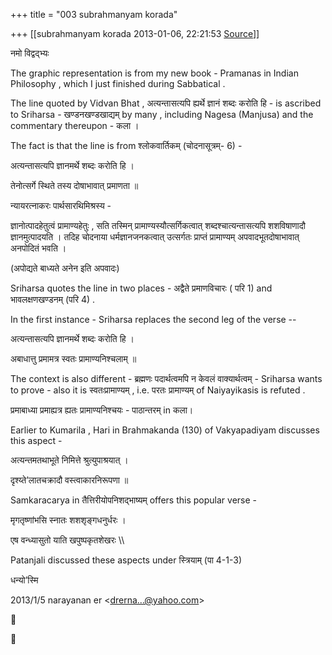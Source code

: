 +++
title = "003 subrahmanyam korada"

+++
[[subrahmanyam korada	2013-01-06, 22:21:53 [Source](https://groups.google.com/g/bvparishat/c/XtmLLB7L_tA)]]



नमो विद्वद्भ्यः

  

The graphic representation is from my new book - Pramanas in Indian Philosophy , which I just finished during Sabbatical .

  

The line quoted by Vidvan Bhat , अत्यन्तासत्यपि ह्यर्थे ज्ञानं शब्दः करोति हि - is ascribed to Sriharsa - खण्डनखण्डखाद्यम् by many , including Nagesa (Manjusa) and the commentary thereupon - कला ।  
  
The fact is that the line is from श्लोकवार्तिकम् (चोदनासूत्रम्- 6) -

  

अत्यन्तासत्यपि ज्ञानमर्थे शब्दः करोति हि ।

तेनोत्सर्गे स्थिते तस्य दोषाभावात् प्रमाणता ॥

  

न्यायरत्नाकरः पार्थसारथिमिश्रस्य -

  

ज्ञानोत्पादहेतुत्वं प्रामाण्यहेतुः , सति तस्मिन् प्रामाण्यस्यौत्सर्गिकत्वात् शब्दश्चात्यन्तासत्यपि शशविषाणादौ ज्ञानमुत्पादयति । तदिह चोदनाया धर्मज्ञानजनकत्वात् उत्सर्गतः प्राप्तं प्रामाण्यम् अपवादभूतदोषाभावात् अनपोदितं भवति ।

  

(अपोद्यते बाध्यते अनेन इति अपवादः)

  

Sriharsa quotes the line in two places - अद्वैते प्रमाणविचारः ( परि 1) and भावलक्षणखण्डनम् (परि 4) .

  

In the first instance - Sriharsa replaces the second leg of the verse --

  

अत्यन्तासत्यपि ज्ञानमर्थे शब्दः करोति हि ।

अबाधात्तु प्रमामत्र स्वतः प्रामाण्यनिश्चलाम् ॥

  

The context is also different - ब्रह्मणः पदार्थत्वमपि न केवलं वाक्यार्थत्वम् - Sriharsa wants to prove - also it is स्वतःप्रामाण्यम् , i.e. परतः प्रामाण्यम् of Naiyayikasis is refuted .

  

प्रमाबाध्या प्रमाह्यत्र  ह्यतः प्रामाण्यनिश्चयः - पाठान्तरम् in कला।

  

Earlier to Kumarila , Hari in Brahmakanda (130) of Vakyapadiyam discusses this aspect -

  

अत्यन्तमतथाभूते निमित्ते श्रुत्युपाश्रयात् ।

दृश्य्ते’लातचक्रादौ वस्त्वाकारनिरूपणा ॥

  

Samkaracarya in तैत्तिरीयोपनिशद्भाष्यम् offers this popular verse -

  

मृगतृष्णांभसि स्नातः शशशृङ्गधनुर्धरः ।

एष वन्ध्यासुतो याति खपुष्पकृतशेखरः \\\\

  

Patanjali discussed these aspects under स्त्रियाम् (पा 4-1-3)

  

धन्यो’स्मि  
  

2013/1/5 narayanan er \<[drerna...@yahoo.com]()\>





